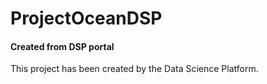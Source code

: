 # ProjectOceanDSP
#### Created from DSP portal

This project has been created by the Data Science Platform.
